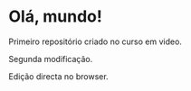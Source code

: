# Olá, mundo!
 Primeiro repositório criado no curso em video.
 
 Segunda modificação.

Edição directa no browser.
